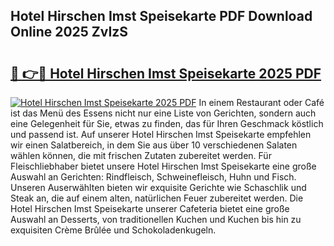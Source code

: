 ## Hotel Hirschen Imst Speisekarte PDF Download Online 2025 ZvIzS

# <h2><a href="http://gc9m4mw.nevu.top/?p=Hotel+Hirschen+Imst+Speisekarte">🔗 👉🔴 Hotel Hirschen Imst Speisekarte 2025 PDF</a></h2>

[![Hotel Hirschen Imst Speisekarte 2025 PDF](https://i.imgur.com/dBaPXMq.png)](http://gc9m4mw.nevu.top/?p=Hotel+Hirschen+Imst+Speisekarte)
In einem Restaurant oder Café ist das Menü des Essens nicht nur eine Liste von Gerichten, sondern auch eine Gelegenheit für Sie, etwas zu finden, das für Ihren Geschmack köstlich und passend ist. Auf unserer Hotel Hirschen Imst Speisekarte empfehlen wir einen Salatbereich, in dem Sie aus über 10 verschiedenen Salaten wählen können, die mit frischen Zutaten zubereitet werden. Für Fleischliebhaber bietet unsere Hotel Hirschen Imst Speisekarte eine große Auswahl an Gerichten: Rindfleisch, Schweinefleisch, Huhn und Fisch. Unseren Auserwählten bieten wir exquisite Gerichte wie Schaschlik und Steak an, die auf einem alten, natürlichen Feuer zubereitet werden. Die Hotel Hirschen Imst Speisekarte unserer Cafeteria bietet eine große Auswahl an Desserts, von traditionellen Kuchen und Kuchen bis hin zu exquisiten Crème Brûlée und Schokoladenkugeln.
